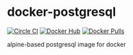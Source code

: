 # docker-postgresql
[![Circle CI](https://img.shields.io/circleci/project/benfb/docker-postgresql.svg)](https://circleci.com/gh/benfb/docker-postgresql) [![Docker Hub](https://img.shields.io/badge/docker-ready-blue.svg)](https://registry.hub.docker.com/u/bbailey/postgresql/) [![Docker Pulls](https://img.shields.io/docker/pulls/bbailey/postgresql.svg)](https://registry.hub.docker.com/u/bbailey/telgraf/)

alpine-based postgresql image for docker

